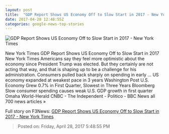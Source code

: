 ```yaml
---
layout: post
title:  "GDP Report Shows US Economy Off to Slow Start in 2017 - New York Times"
date: 2017-04-28 12:48:55Z
categories: google-news-top-stories
---
```


![GDP Report Shows US Economy Off to Slow Start in 2017 - New York Times](https://static01.nyt.com/images/2017/04/29/business/29econ/29econ-facebookJumbo.jpg)

New York Times GDP Report Shows US Economy Off to Slow Start in 2017 New York Times Americans say they feel more optimistic about the economy since President Trump was elected. But they certainly are not acting that way, and that is shaping up to be a challenge for his administration. Consumers pulled back sharply on spending in early ... US economy expanded at weakest pace in 3 years Washington Post U.S. Economy Grew 0.7% in First Quarter, Slowest in Three Years Bloomberg Slow consumer spending causes weak U.S. GDP growth in first quarter Omaha World-Herald CNBC - The Independent - Politico - BBC News all 700 news articles »


Full story on F3News: [GDP Report Shows US Economy Off to Slow Start in 2017 - New York Times](http://www.f3nws.com/n/MNUvKC)

> Posted on: Friday, April 28, 2017 5:48:55 PM
